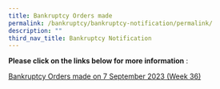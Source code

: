 ```yaml
---
title: Bankruptcy Orders made
permalink: /bankruptcy/bankruptcy-notification/permalink/
description: ""
third_nav_title: Bankruptcy Notification
---
```

**Please click on the links below for more information**&nbsp;:<br>


[Bankruptcy Orders made on 7 September 2023 (Week 36)](/files/bankruptcy%20orders%20made%20_%20week%2036.pdf/)
